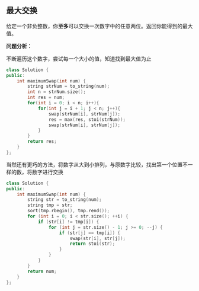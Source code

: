 ## 最大交换

给定一个非负整数，你**至多**可以交换一次数字中的任意两位。返回你能得到的最大值。

**问题分析：**

不断遍历这个数字，尝试每一个大小的值，知道找到最大值为止


```c++
class Solution {
public:
    int maximumSwap(int num) {
        string strNum = to_string(num);
        int n = strNum.size();
        int res = num;
        for(int i = 0; i < n; i++){
            for(int j = i + 1; j < n; j++){
                swap(strNum[i], strNum[j]);
                res = max(res, stoi(strNum));
                swap(strNum[i], strNum[j]);
            }
        }
        return res;
    }
};
```



当然还有更巧的方法，将数字从大到小排列，与原数字比较，找出第一个位置不一样的数，将数字进行交换

```cpp
class Solution {
public:
    int maximumSwap(int num) {
        string str = to_string(num);
        string tmp = str;
        sort(tmp.rbegin(), tmp.rend());
        for (int i = 0; i < str.size(); ++i) {
            if (str[i] != tmp[i]) {
                for (int j = str.size() - 1; j >= 0; --j) {
                    if (str[j] == tmp[i]) {
                        swap(str[i], str[j]);
                        return stoi(str);
                    }
                }
            }
        }
        return num;
    }
};
```